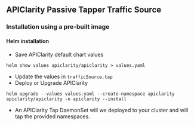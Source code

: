 ## APIClarity Passive Tapper Traffic Source

### Installation using a pre-built image

#### Helm installation
* Save APIClarity default chart values
```shell
helm show values apiclarity/apiclarity > values.yaml
```
* Update the values in `trafficSource.tap`
* Deploy or Upgrade APIClarity
```shell
helm upgrade --values values.yaml --create-namespace apiclarity apiclarity/apiclarity -n apiclarity --install
```
* An APIClarity Tap DaemonSet will we deployed to your cluster and will tap the provided namespaces.
